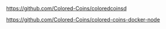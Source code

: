 https://github.com/Colored-Coins/coloredcoinsd

https://github.com/Colored-Coins/colored-coins-docker-node
